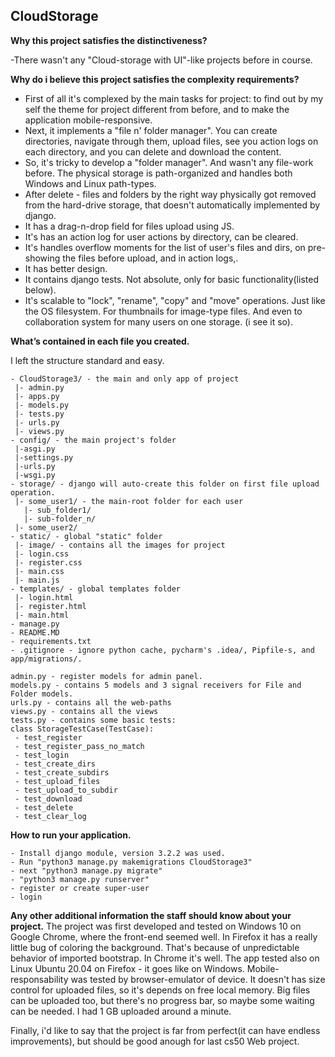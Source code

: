 ## CloudStorage

**Why this project satisfies the distinctiveness?**

-There wasn't any "Cloud-storage with UI"-like projects before in course.

**Why do i believe this project satisfies the complexity requirements?**
 - First of all it's complexed by the main tasks for project: to find out by my self the theme for project different from before, and to make the application mobile-responsive.
 - Next, it implements a "file n' folder manager". You can create directories, navigate through them, upload files, see you action logs on each directory, and you can delete and download the content. 
 - So, it's tricky to develop a "folder manager". And wasn't any file-work before. The physical storage is path-organized and handles both Windows and Linux path-types.
 - After delete - files and folders by the right way physically got removed from the hard-drive storage, that doesn't  automatically implemented by django.
 - It has a drag-n-drop field for files upload using JS.
 - It's has an action log for user actions by directory, can be cleared.
 - It's handles overflow moments for the list of user's files and dirs, on pre-showing the files before upload, and in action logs,.
 - It has better design.
 - It contains django tests. Not absolute, only for basic functionality(listed below).
 - It's scalable to "lock", "rename", "copy" and "move" operations. Just like the OS filesystem. For thumbnails for image-type files. And even to collaboration system for many users on one storage. (i see it so).


**What’s contained in each file you created.**

I left the structure standard and easy.
```
- CloudStorage3/ - the main and only app of project
 |- admin.py 
 |- apps.py
 |- models.py
 |- tests.py
 |- urls.py
 |- views.py
- config/ - the main project's folder
 |-asgi.py
 |-settings.py
 |-urls.py 
 |-wsgi.py
- storage/ - django will auto-create this folder on first file upload operation.
 |- some_user1/ - the main-root folder for each user
   |- sub_folder1/
   |- sub-folder_n/
 |- some_user2/
- static/ - global "static" folder
 |- image/ - contains all the images for project
 |- login.css
 |- register.css
 |- main.css
 |- main.js
- templates/ - global templates folder
 |- login.html
 |- register.html
 |- main.html
- manage.py
- README.MD
- requirements.txt
- .gitignore - ignore python cache, pycharm's .idea/, Pipfile-s, and app/migrations/.

admin.py - register models for admin panel.
models.py - contains 5 models and 3 signal receivers for File and Folder models.
urls.py - contains all the web-paths
views.py - contains all the views
tests.py - contains some basic tests:
class StorageTestCase(TestCase):
 - test_register
 - test_register_pass_no_match
 - test_login
 - test_create_dirs
 - test_create_subdirs
 - test_upload_files
 - test_upload_to_subdir
 - test_download
 - test_delete
 - test_clear_log

```
**How to run your application.**
```
- Install django module, version 3.2.2 was used.
- Run "python3 manage.py makemigrations CloudStorage3"
- next "python3 manage.py migrate"
- "python3 manage.py runserver"
- register or create super-user
- login
```

**Any other additional information the staff should know about your project.**
The project was first developed and tested on Windows 10 on Google Chrome, where the front-end seemed well.
In Firefox it has a really little bug of coloring the background. That's because of unpredictable behavior of imported bootstrap. In Chrome it's well.
The app tested also on Linux Ubuntu 20.04 on Firefox - it goes like on Windows.
Mobile-responsability was tested by browser-emulator of device.
It doesn't has size control for uploaded files, so it's depends on free local memory. Big files can be uploaded too, but there's no progress bar, so maybe some waiting can be needed. I had 1 GB uploaded around a minute.

Finally, i'd like to say that the project is far from perfect(it can have endless improvements), but should be good anough for last cs50 Web project.